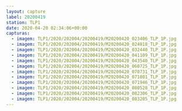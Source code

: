 ```yaml
---
layout: capture
label: 20200419
station: TLP1
date: 2020-04-20 02:34:06+00:00
capturas:
  - imagem: TLP1/2020/202004/20200419/M20200420_023406_TLP_1P.jpg
  - imagem: TLP1/2020/202004/20200419/M20200420_024818_TLP_1P.jpg
  - imagem: TLP1/2020/202004/20200419/M20200420_032440_TLP_1P.jpg
  - imagem: TLP1/2020/202004/20200419/M20200420_041109_TLP_1P.jpg
  - imagem: TLP1/2020/202004/20200419/M20200420_043540_TLP_1P.jpg
  - imagem: TLP1/2020/202004/20200419/M20200420_060725_TLP_1P.jpg
  - imagem: TLP1/2020/202004/20200419/M20200420_070731_TLP_1P.jpg
  - imagem: TLP1/2020/202004/20200419/M20200420_071801_TLP_1P.jpg
  - imagem: TLP1/2020/202004/20200419/M20200420_071946_TLP_1P.jpg
  - imagem: TLP1/2020/202004/20200419/M20200420_080528_TLP_1P.jpg
  - imagem: TLP1/2020/202004/20200419/M20200420_082306_TLP_1P.jpg
  - imagem: TLP1/2020/202004/20200419/M20200420_083205_TLP_1P.jpg
---
```

